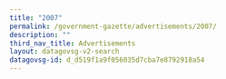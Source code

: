 ```yaml
---
title: "2007"
permalink: /government-gazette/advertisements/2007/
description: ""
third_nav_title: Advertisements
layout: datagovsg-v2-search
datagovsg-id: d_d519f1a9f056035d7cba7e8792918a54
---
```

